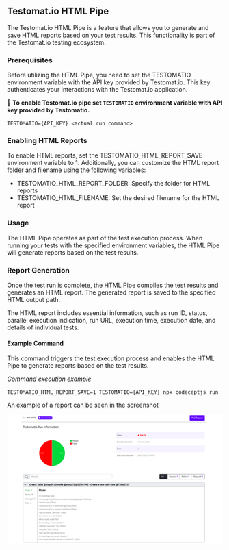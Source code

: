 ## Testomat.io HTML Pipe

The Testomat.io HTML Pipe is a feature that allows you to generate and save HTML reports based on your test results. This functionality is part of the Testomat.io testing ecosystem.

### Prerequisites

Before utilizing the HTML Pipe, you need to set the TESTOMATIO environment variable with the API key provided by Testomat.io. This key authenticates your interactions with the Testomat.io application.

**🔌 To enable Testomat.io pipe set `TESTOMATIO` environment variable with API key provided by Testomatio.**

```
TESTOMATIO={API_KEY} <actual run command>
```

### Enabling HTML Reports

To enable HTML reports, set the TESTOMATIO_HTML_REPORT_SAVE environment variable to 1. Additionally, you can customize the HTML report folder and filename using the following variables:

* TESTOMATIO_HTML_REPORT_FOLDER: Specify the folder for HTML reports
* TESTOMATIO_HTML_FILENAME: Set the desired filename for the HTML report

### Usage

The HTML Pipe operates as part of the test execution process. When running your tests with the specified environment variables, the HTML Pipe will generate reports based on the test results.

### Report Generation

Once the test run is complete, the HTML Pipe compiles the test results and generates an HTML report. The generated report is saved to the specified HTML output path.

The HTML report includes essential information, such as run ID, status, parallel execution indication, run URL, execution time, execution date, and details of individual tests.

#### Example Command

This command triggers the test execution process and enables the HTML Pipe to generate reports based on the test results.

_Command execution example_

```
TESTOMATIO_HTML_REPORT_SAVE=1 TESTOMATIO={API_KEY} npx codeceptjs run

```

An example of a report can be seen in the screenshot

![HTML example](./images/html-pipe.png)